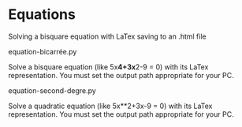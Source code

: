 # Equations
Solving a bisquare equation with LaTex saving to an .html file

equation-bicarrée.py

Solve a bisquare equation (like 5x**4+3x**2-9 = 0) with its LaTex representation. You must set the output path appropriate for your PC.

equation-second-degre.py

Solve a quadratic equation (like 5x**2+3x-9 = 0) with its LaTex representation. You must set the output path appropriate for your PC.

